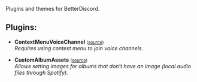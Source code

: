 Plugins and themes for BetterDiscord.

## Plugins: 
* **ContextMenuVoiceChannel** <small>([source](src/Plugins/ContextMenuVoiceChannel))</small>  
  _Requires using context menu to join voice channels._

* **CustomAlbumAssets** <small>([source](src/Plugins/CustomAlbumAssets))</small>  
  _Allows setting images for albums that don't have an image (local audio files through Spotify)._
